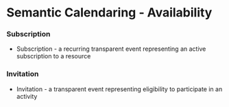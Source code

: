 # Semantic Calendaring - Availability


### Subscription

* Subscription - a recurring transparent event representing an active subscription to a resource

### Invitation

* Invitation - a transparent event representing eligibility to participate in an activity
